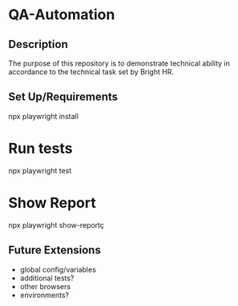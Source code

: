 # QA-Automation
## Description
The purpose of this repository is to demonstrate technical ability in accordance to the technical task set by Bright HR.

## Set Up/Requirements
npx playwright install
# Run  tests
npx playwright test
# Show Report
npx playwright show-reportç


## Future Extensions
- global config/variables
- additional tests?
- other browsers
- environments?
